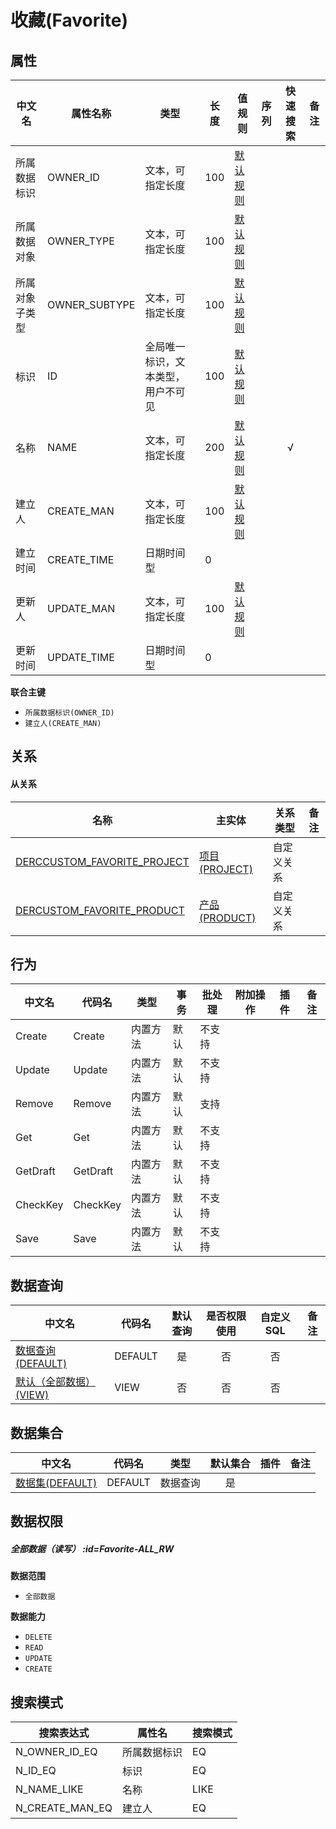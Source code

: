 # 收藏(Favorite)  <!-- {docsify-ignore-all} -->



## 属性
|    中文名 | 属性名称           | 类型     | 长度     |值规则   |  序列     | 快速搜索     |  备注  |
| --------   |------------| -----  | -----  | ----- | -----  | :---:   |  -------- |
|所属数据标识|OWNER_ID|文本，可指定长度|100|[默认规则](module/Base/Favorite/value_rule/Owner_id#default)||||
|所属数据对象|OWNER_TYPE|文本，可指定长度|100|[默认规则](module/Base/Favorite/value_rule/Owner_type#default)||||
|所属对象子类型|OWNER_SUBTYPE|文本，可指定长度|100|[默认规则](module/Base/Favorite/value_rule/Owner_subtype#default)||||
|标识|ID|全局唯一标识，文本类型，用户不可见|100|[默认规则](module/Base/Favorite/value_rule/Id#default)||||
|名称|NAME|文本，可指定长度|200|[默认规则](module/Base/Favorite/value_rule/Name#default)||√||
|建立人|CREATE_MAN|文本，可指定长度|100|[默认规则](module/Base/Favorite/value_rule/Create_man#default)||||
|建立时间|CREATE_TIME|日期时间型|0|||||
|更新人|UPDATE_MAN|文本，可指定长度|100|[默认规则](module/Base/Favorite/value_rule/Update_man#default)||||
|更新时间|UPDATE_TIME|日期时间型|0|||||


<p class="panel-title"><b>联合主键</b></p>

  * `所属数据标识(OWNER_ID)`
  * `建立人(CREATE_MAN)`

## 关系
<!-- tabs:start -->


#### **从关系**
|  名称   | 主实体   | 关系类型   |    备注  |
| -------- |---------- |-----------|----- |
|[DERCCUSTOM_FAVORITE_PROJECT](der/DERCCUSTOM_FAVORITE_PROJECT)|[项目(PROJECT)](module/ProjMgmt/Project)|自定义关系||
|[DERCUSTOM_FAVORITE_PRODUCT](der/DERCUSTOM_FAVORITE_PRODUCT)|[产品(PRODUCT)](module/ProdMgmt/Product)|自定义关系||
<!-- tabs:end -->

## 行为
| 中文名    | 代码名    | 类型    | 事务   | 批处理   | 附加操作  | 插件    |  备注  |
| -------- |---------- |----------- |------------|----------|---------| ----- | ----- |
|Create|Create|内置方法|默认|不支持||||
|Update|Update|内置方法|默认|不支持||||
|Remove|Remove|内置方法|默认|支持||||
|Get|Get|内置方法|默认|不支持||||
|GetDraft|GetDraft|内置方法|默认|不支持||||
|CheckKey|CheckKey|内置方法|默认|不支持||||
|Save|Save|内置方法|默认|不支持||||




## 数据查询
| 中文名    | 代码名    | 默认查询 | 是否权限使用 | 自定义SQL |  备注|
| --------  | --------   | :---:  | :---:  | :---:  |----- |
|[数据查询(DEFAULT)](module/Base/Favorite/query/Default)|DEFAULT|是|否 |否 ||
|[默认（全部数据）(VIEW)](module/Base/Favorite/query/View)|VIEW|否|否 |否 ||


## 数据集合
| 中文名  | 代码名  | 类型 | 默认集合 |   插件|   备注|
| --------  | --------   | --------   | :---:   | ----- |----- |
|[数据集(DEFAULT)](module/Base/Favorite/dataset/Default)|DEFAULT|数据查询|是|||


## 数据权限

##### 全部数据（读写） :id=Favorite-ALL_RW

<p class="panel-title"><b>数据范围</b></p>

* `全部数据`

<p class="panel-title"><b>数据能力</b></p>

* `DELETE`
* `READ`
* `UPDATE`
* `CREATE`






## 搜索模式
|   搜索表达式   |    属性名    |    搜索模式        |
| -------- |------------|------------|
|N_OWNER_ID_EQ|所属数据标识|EQ|
|N_ID_EQ|标识|EQ|
|N_NAME_LIKE|名称|LIKE|
|N_CREATE_MAN_EQ|建立人|EQ|




